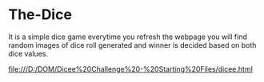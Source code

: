 # The-Dice

It is a simple dice game everytime you refresh the webpage you will find random images of dice roll generated and winner is decided based on both dice values.

[file:///D:/DOM/Dicee%20Challenge%20-%20Starting%20Files/dicee.html](url)
